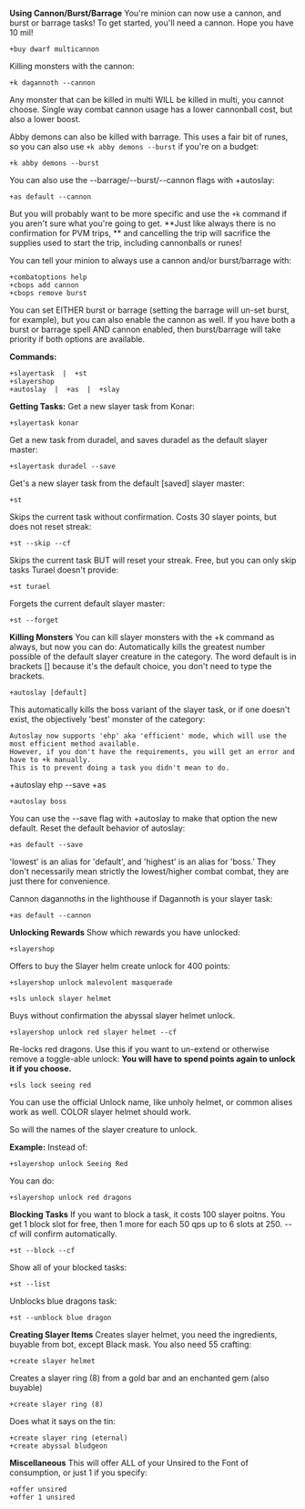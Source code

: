 **__Using Cannon/Burst/Barrage__**
You're minion can now use a cannon, and burst or barrage tasks!
To get started, you'll need a cannon. Hope you have 10 mil!
```
+buy dwarf multicannon
```
Killing monsters with the cannon:
```
+k dagannoth --cannon
```
Any monster that can be killed in multi WILL be killed in multi, you cannot choose. Single way combat cannon usage has a lower cannonball cost, but also a lower boost.

Abby demons can also be killed with barrage. This uses a fair bit of runes, so you can also use `+k abby demons --burst` if you're on a budget:
```
+k abby demons --burst
```
You can also use the --barrage/--burst/--cannon flags with +autoslay:
```
+as default --cannon
``` 
But you will probably want to be more specific and use the `+k` command if you aren't sure what you're going to get. 
**Just like always there is no confirmation for PVM trips, **
and cancelling the trip will sacrifice the supplies used to start the trip, including cannonballs or runes!

You can tell your minion to always use a cannon and/or burst/barrage with:
```
+combatoptions help
+cbops add cannon 
+cbops remove burst
```
You can set EITHER burst or barrage (setting the barrage will un-set burst, for example), but you can also enable the cannon as well.
If you have both a burst or barrage spell AND cannon enabled, then burst/barrage will take priority if both options are available.

**__Commands:__**
```
+slayertask  |  +st
+slayershop
+autoslay  |  +as  |  +slay
```

**__Getting Tasks:__**
Get a new slayer task from Konar:
```
+slayertask konar
```
Get a new task from duradel, and saves duradel as the default slayer master:
```
+slayertask duradel --save
```
Get's a new slayer task from the default [saved] slayer master:
```
+st
```
Skips the current task without confirmation. Costs 30 slayer points, but does not reset streak:
```
+st --skip --cf
```
Skips the current task BUT will reset your streak. Free, but you can only skip tasks Turael doesn't provide:
```
+st turael
```
Forgets the current default slayer master:
```
+st --forget
```

**__Killing Monsters__**
You can kill slayer monsters with the +k command as always, but now you can do:
Automatically kills the greatest number possible of the default slayer creature in the category. 
The word default is in brackets [] because it's the default choice, you don't need to type the brackets.
```
+autoslay [default]
```
This automatically kills the boss variant of the slayer task, or if one doesn't exist, the objectively 'best' monster of the category:
```
Autoslay now supports 'ehp' aka 'efficient' mode, which will use the most efficient method available. 
However, if you don't have the requirements, you will get an error and have to +k manually.
This is to prevent doing a task you didn't mean to do.
```
+autoslay ehp --save
+as
```
+autoslay boss
```
You can use the --save flag with +autoslay to make that option the new default.
Reset the default behavior of autoslay:
```
+as default --save
```
'lowest' is an alias for 'default', and 'highest' is an alias for 'boss.' They don't necessarily mean strictly the lowest/higher combat combat, they are just there for convenience.

Cannon dagannoths in the lighthouse if Dagannoth is your slayer task:
```
+as default --cannon
```

**__Unlocking Rewards__**
Show which rewards you have unlocked:
```
+slayershop
```
Offers to buy the Slayer helm create unlock for 400 points:
```
+slayershop unlock malevolent masquerade
```
```
+sls unlock slayer helmet
```
Buys without confirmation the abyssal slayer helmet unlock.
```
+slayershop unlock red slayer helmet --cf
```
Re-locks red dragons. Use this if you want to un-extend or otherwise remove a toggle-able unlock:
**You will have to spend points again to unlock it if you choose.** 
```
+sls lock seeing red
```
You can use the official Unlock name, like unholy helmet, or common alises work as well.
COLOR slayer helmet should work. 

So will the names of the slayer creature to unlock.

**__Example:__**
Instead of:
```
+slayershop unlock Seeing Red
```
You can do:
```
+slayershop unlock red dragons
```
         
**__Blocking Tasks__**
If you want to block a task, it costs 100 slayer poitns.
You get 1 block slot for free, then 1 more for each 50 qps up to 6 slots at 250.
--cf will confirm automatically.
```
+st --block --cf
```
Show all of your blocked tasks:
```
+st --list
```
Unblocks blue dragons task:
```
+st --unblock blue dragon
```

**__Creating Slayer Items__**
Creates slayer helmet, you need the ingredients, buyable from bot, except Black mask.
You also need 55 crafting:
```
+create slayer helmet
```
Creates a slayer ring (8) from a gold bar and an enchanted gem (also buyable)
```
+create slayer ring (8)
```
Does what it says on the tin:
```
+create slayer ring (eternal)
+create abyssal bludgeon
```

**__Miscellaneous__**
This will offer ALL of your Unsired to the Font of consumption, or just 1 if you specify:
```
+offer unsired
+offer 1 unsired
```
